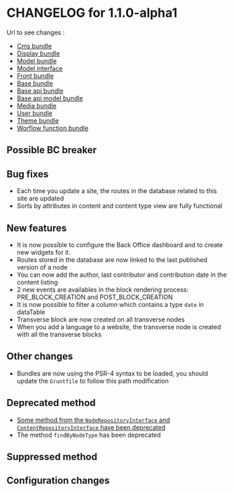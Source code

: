 # CHANGELOG for 1.1.0-alpha1

Url to see changes : 

 - [Cms bundle](https://github.com/open-orchestra/open-orchestra-cms-bundle/compare/v1.0.0...v1.1.0-alpha1)
 - [Display bundle](https://github.com/open-orchestra/open-orchestra-display-bundle/compare/v1.0.0...v1.1.0-alpha1)
 - [Model bundle](https://github.com/open-orchestra/open-orchestra-model-bundle/compare/v1.0.0...v1.1.0-alpha1)
 - [Model interface](https://github.com/open-orchestra/open-orchestra-model-interface/compare/v1.0.0...v1.1.0-alpha1)
 - [Front bundle](https://github.com/open-orchestra/open-orchestra-front-bundle/compare/v1.0.0...v1.1.0-alpha1)
 - [Base bundle](https://github.com/open-orchestra/open-orchestra-base-bundle/compare/v1.0.0...v1.1.0-alpha1)
 - [Base api bundle](https://github.com/open-orchestra/open-orchestra-base-api-bundle/compare/v1.0.0...v1.1.0-alpha1)
 - [Base api model bundle](https://github.com/open-orchestra/open-orchestra-base-api-mongo-model-bundle/compare/v1.0.0...v1.1.0-alpha1)
 - [Media bundle](https://github.com/open-orchestra/open-orchestra-media-bundle/compare/v1.0.0...v1.1.0-alpha1)
 - [User bundle](https://github.com/open-orchestra/open-orchestra-user-bundle/compare/v1.0.0...v1.1.0-alpha1)
 - [Theme bundle](https://github.com/open-orchestra/open-orchestra-theme-bundle/compare/v1.0.0...v1.1.0-alpha1)
 - [Worflow function bundle](https://github.com/open-orchestra/open-orchestra-worflow-function-bundle/compare/v1.0.0...v1.1.0-alpha1)

## Possible BC breaker

## Bug fixes

 - Each time you update a site, the routes in the database related to this site are updated
 - Sorts by attributes in content and content type view are fully functional

## New features

 - It is now possible to configure the Back Office dashboard and to create new widgets for it.
 - Routes stored in the database are now linked to the last published version of a node
 - You can now add the author, last contributor and contribution date in the content listing
 - 2 new events are availables in the block rendering process: PRE_BLOCK_CREATION and POST_BLOCK_CREATION
 - It is now possible to filter a column which contains a type `date` in dataTable
 - Transverse block are now created on all transverse nodes
 - When you add a language to a website, the transverse node is created with all the transverse blocks

## Other changes

 - Bundles are now using the PSR-4 syntax to be loaded, you should update the `Gruntfile` to follow this path modification

## Deprecated method

 - [Some method from the `NodeRepositoryInterface` and `ContentRepositoryInterface` have been deprecated](https://github.com/open-orchestra/open-orchestra-model-interface/pull/119)
 - The method `findByNodeType` has been deprecated

## Suppressed method

## Configuration changes
